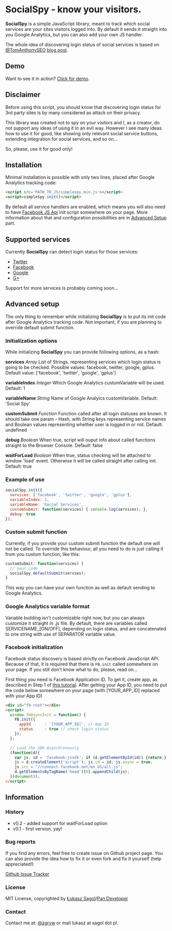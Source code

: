 # SocialSpy - know your visitors.

**SocialSpy** is a simple JavaScript library, meant to track which
social services are your sites visitors logged into. By default it sends
it straight into you Google Analytics, but you can also add your own
JS handler.

The whole idea of discovering login status of social services is based
on [@TomAnthonySEO](http://twitter.com/TomAnthonySEO) [blog post](http://www.tomanthony.co.uk/blog/detect-visitor-social-networks/).

## Demo
Want to see it in action? [Click for demo](http://zgryw.github.com/socialspy/demo.html).

## Disclaimer
Before using this script, you should know that discovering login status
for 3rd party sites is by many considered as attack on their privacy.

This library was created not to spy on your visitors and I, as a
creator, do not support any ideas of using it in an evil way. However I
see many ideas how to use it for good, like showing only relevant social
service buttons, extending integration for social services, and so on...

So, please, use it for good only!

## Installation
Minimal installation is possible with only two lines, placed after
Google Analytics tracking code:

```html
<script src='PATH_TO_JS/simplespy.min.js'></script>
<script>simpleSpy.init()</script>
```

By default all service handlers are enabled, which means you will also
need to have [Facebook JS Api](http://developers.facebook.com/docs/reference/javascript/) init script somewhere on your page. More
information about that and configuration possibilities are in [Advanced
Setup](#advanced-setup) part.

## Supported services
Currently **SocialSpy** can detect login status for those services:

* [Twitter](http://twitter.com/)
* [Facebook](http://facebook.com/)
* [Google](http://google.com/)
* [G+](http://plus.google.com/)

Support for more services is probably coming soon...

## Advanced setup
The only thing to remember while initializing **SocialSpy** is to put
its init code after Google Analytics tracking code. Not important, if
you are planning to override default submit function.

### Initialization options
While initializing **SocialSpy** you can provide following options, as a
hash:

**services** *Array* List of Strings, representing services which login
status is going to be checked. Possible values: facebook, twitter,
google, gplus. Default value: ['facebook', 'twitter', 'google', 'gplus']

**variableIndex** *Integer* Which Google Analytics customVariable will
be used. Default: 1

**variableName** *String* Name of Google Analyics customVariable.
Default: 'Social Spy'

**customSubmit** *Function* Function called after all login statuses are
known. It should take one param - Hash, with String keys representing service
names and Boolean values representing whether user is logged in or not.
Default: undefined

**debug** *Boolean* When true, script will ouput info about called
functions straight to the Browser Console. Default: false

**waitForLoad** *Boolean* When true, status checking will be attached to
window 'load' event. Otherwise it will be called straight after calling
init. Default: true

### Example of use

```javascript
socialSpy.init({
  services: ['facebook', 'twitter', 'google', 'gplus'],
  variableIndex: 2,
  variableName: 'Social Services',
  customSubmit: function(services) { console.log(services); },
  debug: true
});
```

### Custom submit function
Currently, if you provide your custom submit function the default one
will not be called. To override this behaviour, all you need to do is
just calling it from you custom function, like this:

```javascript
customSubmit: function(services) {
  // your code
  socialSpy.defaultSubmit(servies);
}
```

This way you can have your own function as well as default sending to
Google Analytics.


### Google Analytics variable format
Variable building isn't customizable right now, but you can always
customize it straight in .js file. By default, there are variables
called SERVICENAME\_[ON/OFF], depending on login status, and are
concatenated to one string with use of SEPARATOR variable value.

### Facebook initialization
Facebook status discovery is based strictly on Facebook JavaScript API.
Because of that, it is required that there is `FB.init` called somewhere
on your page. If you still don't know what to do, please, read on...

First thing you need is Facebook Application ID. To get it, create app, 
as described in Step 1 of [this tutorial](https://developers.facebook.com/docs/opengraph/tutorial/#create-app). After getting your App ID, you need to put the code below somewhere on your page (with [YOUR\_APP\_ID] replaced with your App ID)

```html
<div id="fb-root"></div>
<script>
  window.fbAsyncInit = function() {
    FB.init({
      appId      : '[YOUR_APP_ID]', // App ID
      status     : true // check login status
    });
  };

  // Load the SDK Asynchronously
  (function(d){
    var js, id = 'facebook-jssdk'; if (d.getElementById(id)) {return;}
    js = d.createElement('script'); js.id = id; js.async = true;
    js.src = "//connect.facebook.net/en_US/all.js";
    d.getElementsByTagName('head')[0].appendChild(js);
  }(document));
</script>
```

## Information
### History

* v0.2 - added support for waitForLoad option
* v0.1 - first version, yay!


### Bug reports
If you find any errors, feel free to create issue on Github project
page. You can also provide the idea how to fix it or even fork and fix
it yourself (help appreciated!)

[Github Issue Tracker](https://github.com/zgryw/socialspy/issues)

### License
MIT License, copyrighted by [Łukasz
Sągol](http://twitter.com/zgryw/)/[Pan
Developer](http://pandeveloper.com/)

### Contact
Contact me at: [@zgryw](http://twitter.com/zgryw/) or mail lukasz at
sagol dot pl.


